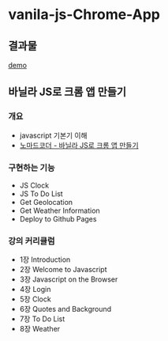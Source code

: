 # vanila-js-Chrome-App

## 결과물
<a href="https://leemihzy.github.io/vanila-js-Chrome-App/">demo</a>

## 바닐라 JS로 크롬 앱 만들기

### 개요

- javascript 기본기 이해
- [노마드코더 - 바닐라 JS로 크롬 앱 만들기](https://nomadcoders.co/javascript-for-beginners)

### 구현하는 기능

- JS Clock
- JS To Do List
- Get Geolocation
- Get Weather Information
- Deploy to Github Pages

### 강의 커리큘럼

- 1장 Introduction
- 2장 Welcome to Javascript
- 3장 Javascript on the Browser
- 4장 Login
- 5장 Clock
- 6장 Quotes and Background
- 7장 To Do List
- 8장 Weather
